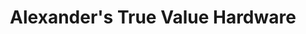 ---
title: "Alexander's True Value Hardware"
url: /ellisville/alexanders-true-value-hardware/
shop: Eisenwaren
---